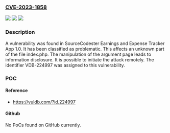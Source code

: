 ### [CVE-2023-1858](https://cve.mitre.org/cgi-bin/cvename.cgi?name=CVE-2023-1858)
![](https://img.shields.io/static/v1?label=Product&message=Earnings%20and%20Expense%20Tracker%20App&color=blue)
![](https://img.shields.io/static/v1?label=Version&message=%3D%201.0%20&color=brighgreen)
![](https://img.shields.io/static/v1?label=Vulnerability&message=CWE-200%20Information%20Disclosure&color=brighgreen)

### Description

A vulnerability was found in SourceCodester Earnings and Expense Tracker App 1.0. It has been classified as problematic. This affects an unknown part of the file index.php. The manipulation of the argument page leads to information disclosure. It is possible to initiate the attack remotely. The identifier VDB-224997 was assigned to this vulnerability.

### POC

#### Reference
- https://vuldb.com/?id.224997

#### Github
No PoCs found on GitHub currently.

